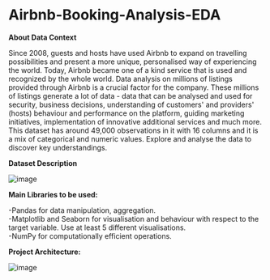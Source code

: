 # Airbnb-Booking-Analysis-EDA


**About Data Context**

Since 2008, guests and hosts have used Airbnb to expand on travelling possibilities and present a more unique, personalised way of experiencing the world. Today, Airbnb became one of a kind service that is used and recognized by the whole world. Data analysis on millions of listings provided through Airbnb is a crucial factor for the company. These millions of listings generate a lot of data - data that can be analysed and used for security, business decisions, understanding of customers' and providers' (hosts) behaviour and performance on the platform, guiding marketing initiatives, implementation of innovative additional services and much more. This dataset has around 49,000 observations in it with 16 columns and it is a mix of categorical and numeric values. Explore and analyse the data to discover key understandings.


**Dataset Description**

![image](https://github.com/user-attachments/assets/48f25680-cefe-47e7-8c84-07d92601d2c3)

**Main Libraries to be used:**

  -Pandas for data manipulation, aggregation.<br/>
  -Matplotlib and Seaborn for visualisation and behaviour with respect to the target variable. Use at least 5 different visualisations.<br/>
  -NumPy for computationally efficient operations.<br/>

**Project Architecture:**

![image](https://github.com/user-attachments/assets/20998f08-25a2-4b22-a095-9807dad55c3f)
